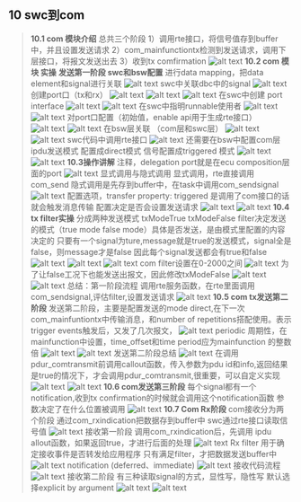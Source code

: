## 10 swc到com
> **10.1 com 模块介绍**
> 总共三个阶段
> 1）调用rte接口，将信号值存到buffer中，并且设置发送请求
> 2）com_mainfunctiontx检测到发送请求，调用下层接口，将报文发送出去
> 3）收到tx comfirmation
> ![alt text](image.png)
> **10.2 com 模块 实操**
> **发送第一阶段 swc和bsw配置**
> 进行data mapping，把data element和signal进行关联
> ![alt text](image-1.png)
> swc中关联dbc中的signal
> ![alt text](image-2.png)
> 创建port口（tx和rx）
> ![alt text](image-4.png)
> ![alt text](image-3.png)
> ![alt text](image-5.png)
> 在swc中创建 port interface 
> ![alt text](image-6.png)
> ![alt text](image-7.png)
> 在swc中指明runnable使用者
> ![alt text](image-8.png)
> ![alt text](image-9.png)
> 对port口配置（初始值，enable api用于生成rte接口）
> ![alt text](image-10.png)
> ![alt text](image-11.png)
> 在bsw层关联 （com层和swc层）
> ![alt text](image-13.png)
> ![alt text](image-14.png)
> swc代码中调用rte接口
> ![alt text](image-15.png)
> 还需要在bsw中配置com层ipdu发送模式
> 配置成direct模式
> 信号配置成triggered 模式
> ![alt text](image-16.png)
> ![alt text](image-17.png)
> **10.3操作讲解**
> 注释，delegation port就是在ecu composition层面的port
> ![alt text](image-18.png)
> 显式调用与隐式调用
> 显式调用，rte直接调用com_send
> 隐式调用是先存到buffer中，在task中调用com_sendsignal
> ![alt text](image-19.png)
> 配置选项，transfer property:
> triggered 是调用了com接口的话就会触发消息传输
> 配置决定是否会设置发送请求
> ![alt text](image-21.png)
> ![alt text](image-20.png)
> **10.4 tx filter实操**
> 分成两种发送模式 txModeTrue txModeFalse
> filter决定发送的模式（true mode false mode）具体是否发送，是由模式里配置的内容决定的
> 只要有一个signal为ture,message就是true的发送模式，signal全是false，则message才是false
> 因此每个signal发送都会有true和false
> ![alt text](image-23.png)
> ![alt text](image-22.png)
> ![alt text](image-24.png)
> com filter设置在0-2000之间
> ![alt text](image-25.png)
> 为了让false工况下也能发送出报文，因此修改txModeFalse
> ![alt text](image-26.png)
> ![alt text](image-27.png)
> 总结：第一阶段流程
> 调用rte服务函数，在rte里面调用com_sendsignal,评估filter,设置发送请求
> ![alt text](image-28.png)
> **10.5 com tx发送第二阶段**
> 发送第二阶段，主要是配置发送的mode
> direct,在下一次com_mainfuntiontx中传输消息，和number of repetitions搭配使用。表示trigger events触发后，又发了几次报文，
> ![alt text](image-29.png)
> periodic 周期性，在mainfunction中设置，time_offset和time period应为mainfunction 的整数倍
> ![alt text](image-30.png)
> ![alt text](image-31.png)
> 发送第二阶段总结
> ![alt text](image-32.png)
> 在调用pdur_comtransmit前调用callout函数，传入参数为pdu id和info,返回结果是true的情况下，才会调用pdur_comtransmit,很重要，可以自定义实现
> ![alt text](image-33.png)
> ![alt text](image-34.png)
> **10.6 com发送第三阶段**
> 每个signal都有一个notification,收到tx confirmation的时候就会调用这个notification函数
> 参数决定了在什么位置被调用
> ![alt text](image-35.png)
> **10.7 Com Rx阶段**
> com接收分为两个阶段
> 通过com_rxindication把数据存到buffer中
> swc通过rte接口读取信号值
> ![alt text](image-36.png)
> 接收第一阶段
> 调用com_rxindication后，先调用 ipdu allout函数，如果返回true，才进行后面的处理 
> ![alt text](image-38.png)
> Rx filter
> 用于确定接收事件是否转发给应用程序
> 只有满足filter，才把数据发送buffer中
> ![alt text](image-39.png)
> notification (deferred、immediate)
> ![alt text](image-40.png)
> 接收代码流程
> ![alt text](image-42.png)
> 接收第二阶段
> 有三种读取signal的方式，显性写，隐性写
> 默认选择explicit by argument
> ![alt text](image-44.png)
> ![alt text](image-45.png)